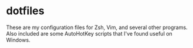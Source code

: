 # dotfiles

These are my configuration files for Zsh, Vim, and several other programs. Also included are some AutoHotKey scripts that I've found useful on Windows.